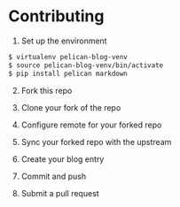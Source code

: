 # Contributing

1. Set up the environment

```bash
$ virtualenv pelican-blog-venv
$ source pelican-blog-venv/bin/activate
$ pip install pelican markdown
```
2. Fork this repo

3. Clone your fork of the repo

4. Configure remote for your forked repo

5. Sync your forked repo with the upstream

6. Create your blog entry

7. Commit and push

8. Submit a pull request
